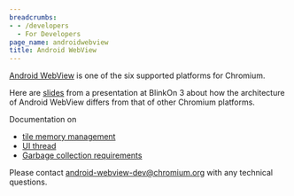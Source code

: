 ```yaml
---
breadcrumbs:
- - /developers
  - For Developers
page_name: androidwebview
title: Android WebView
---
```


[Android WebView](http://developer.android.com/guide/webapps/webview.html) is
one of the six supported platforms for Chromium.

Here are
[slides](https://docs.google.com/a/chromium.org/presentation/d/1pYAGn2AYJ7neFDlDZ9DmLHpwMIskzMUXjFXYR7yfUko/edit?pli=1#slide=id.g4f030209e_30)
from a presentation at BlinkOn 3 about how the architecture of Android WebView
differs from that of other Chromium platforms.

Documentation on

*   [tile memory
            management](https://docs.google.com/document/d/1tlthhJmaRVc9_tsEIHdvBChP0Zm3n9qezcGj9uJumY4/edit?usp=sharing)
*   [UI
            thread](https://docs.google.com/document/d/1sDMN-K4TPh8osNBt-4ANfhf9FrRWl3xxrGRp7O-hkB8/edit?usp=sharing)
*   [Garbage collection
            requirements](https://docs.google.com/document/d/1J081GIUprqNbQDSzhYtL2kYsF3mf6jRc1GcAWGgUPXo/edit?usp=sharing)

Please contact android-webview-dev@chromium.org with any technical questions.